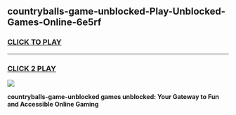
## countryballs-game-unblocked-Play-Unblocked-Games-Online-6e5rf
<h3>
<a href="https://premium76.site?title=countryballs-game-unblocked&ref=24A">CLICK TO PLAY</a></h3>
<hr>

<h3>
<a href="https://premium76.site?title=countryballs-game-unblocked&ref=24A">CLICK 2 PLAY</a>
  
</h3>

<a href="https://premium76.site?title=countryballs-game-unblocked&ref=24A"><img src="https://clearcache.store/games.png"></a>


**countryballs-game-unblocked games unblocked: Your Gateway to Fun and Accessible Online Gaming**
